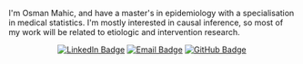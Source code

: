 I'm Osman Mahic, and have a master's in epidemiology with a specialisation in medical statistics. I'm mostly interested in causal inference, so most of my work will be related to etiologic and intervention research. 

<p align="center"> <a href="www.linkedin.com/in/osmanmahic" target="_blank"><img src="https://img.shields.io/badge/LinkedIn-%230077B5.svg?style=for-the-badge&logo=linkedin&logoColor=white" alt="LinkedIn Badge" /></a> <a href="mailto:osmanmahic15@gmail.com" target="_blank"><img src="https://img.shields.io/badge/Email-D14836?style=for-the-badge&logo=gmail&logoColor=white" alt="Email Badge" /></a> <a href="https://github.com/osmanmahic" target="_blank"><img src="https://img.shields.io/badge/GitHub-171515?style=for-the-badge&logo=github&logoColor=white" alt="GitHub Badge" /></a> </p>



<!---
osmanmahic/osmanmahic is a ✨ special ✨ repository because its `README.md` (this file) appears on your GitHub profile.
You can click the Preview link to take a look at your changes.
--->
